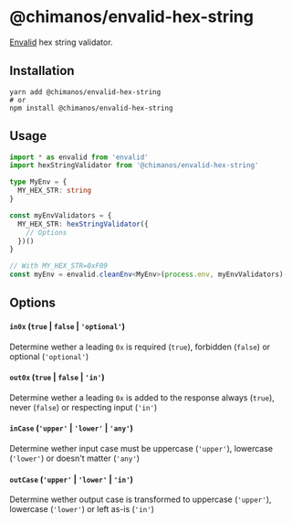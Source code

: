 # @chimanos/envalid-hex-string

[Envalid](https://github.com/af/envalid) hex string validator.

## Installation

```shell
yarn add @chimanos/envalid-hex-string
# or
npm install @chimanos/envalid-hex-string
```

## Usage

```ts
import * as envalid from 'envalid'
import hexStringValidator from '@chimanos/envalid-hex-string'

type MyEnv = {
  MY_HEX_STR: string
}

const myEnvValidators = {
  MY_HEX_STR: hexStringValidator({
    // Options
  })()
}

// With MY_HEX_STR=0xF09
const myEnv = envalid.cleanEnv<MyEnv>(process.env, myEnvValidators)
```

## Options

#### `in0x` (`true` | `false` | `'optional'`)
Determine wether a leading `0x` is required (`true`), forbidden (`false`) or optional (`'optional'`)

#### `out0x` (`true` | `false` | `'in'`)
Determine wether a leading `0x` is added to the response always (`true`), never (`false`) or respecting input (`'in'`)

#### `inCase` (`'upper'` | `'lower'` | `'any'`)
Determine wether input case must be uppercase (`'upper'`), lowercase (`'lower'`) or doesn't matter (`'any'`)

#### `outCase` (`'upper'` | `'lower'` | `'in'`)
Determine wether output case is transformed to uppercase (`'upper'`), lowercase (`'lower'`) or left as-is (`'in'`)

